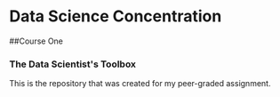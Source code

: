 # Data Science Concentration

##Course One
### The Data Scientist's Toolbox

This is the repository that was created for my peer-graded assignment.

